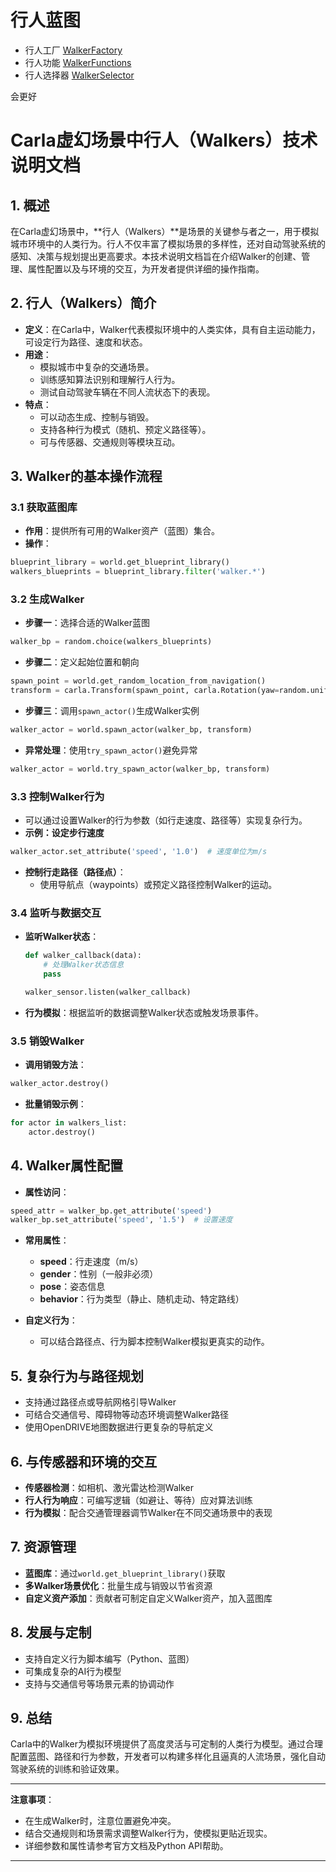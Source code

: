 # 行人蓝图

* 行人工厂 [WalkerFactory](https://bitbucket.org/carla-simulator/carla-content/src/master/Blueprints/Walkers/WalkerFactory.uasset)
* 行人功能 [WalkerFunctions](https://bitbucket.org/carla-simulator/carla-content/src/master/Blueprints/Walkers/WalkerFunctions.uasset)
* 行人选择器 [WalkerSelector](https://bitbucket.org/carla-simulator/carla-content/src/master/Blueprints/Walkers/WalkerSelector.uasset)

会更好

# Carla虚幻场景中行人（Walkers）技术说明文档

## 1. 概述
在Carla虚幻场景中，**行人（Walkers）**是场景的关键参与者之一，用于模拟城市环境中的人类行为。行人不仅丰富了模拟场景的多样性，还对自动驾驶系统的感知、决策与规划提出更高要求。本技术说明文档旨在介绍Walker的创建、管理、属性配置以及与环境的交互，为开发者提供详细的操作指南。

## 2. 行人（Walkers）简介
- **定义**：在Carla中，Walker代表模拟环境中的人类实体，具有自主运动能力，可设定行为路径、速度和状态。
- **用途**：
  - 模拟城市中复杂的交通场景。
  - 训练感知算法识别和理解行人行为。
  - 测试自动驾驶车辆在不同人流状态下的表现。
- **特点**：
  - 可以动态生成、控制与销毁。
  - 支持各种行为模式（随机、预定义路径等）。
  - 可与传感器、交通规则等模块互动。

## 3. Walker的基本操作流程
### 3.1 获取蓝图库
- **作用**：提供所有可用的Walker资产（蓝图）集合。
- **操作**：
```python
blueprint_library = world.get_blueprint_library()
walkers_blueprints = blueprint_library.filter('walker.*')
```

### 3.2 生成Walker
- **步骤一**：选择合适的Walker蓝图
```python
walker_bp = random.choice(walkers_blueprints)
```
- **步骤二**：定义起始位置和朝向
```python
spawn_point = world.get_random_location_from_navigation()
transform = carla.Transform(spawn_point, carla.Rotation(yaw=random.uniform(0, 360)))
```
- **步骤三**：调用`spawn_actor()`生成Walker实例
```python
walker_actor = world.spawn_actor(walker_bp, transform)
```
- **异常处理**：使用`try_spawn_actor()`避免异常
```python
walker_actor = world.try_spawn_actor(walker_bp, transform)
```

### 3.3 控制Walker行为
- 可以通过设置Walker的行为参数（如行走速度、路径等）实现复杂行为。
- **示例：设定步行速度**
```python
walker_actor.set_attribute('speed', '1.0')  # 速度单位为m/s
```
- **控制行走路径（路径点）**：
  - 使用导航点（waypoints）或预定义路径控制Walker的运动。

### 3.4 监听与数据交互
- **监听Walker状态**：
  ```python
  def walker_callback(data):
      # 处理Walker状态信息
      pass
  
  walker_sensor.listen(walker_callback)
  ```
- **行为模拟**：根据监听的数据调整Walker状态或触发场景事件。

### 3.5 销毁Walker
- **调用销毁方法**：
```python
walker_actor.destroy()
```
- **批量销毁示例**：
```python
for actor in walkers_list:
    actor.destroy()
```

## 4. Walker属性配置
- **属性访问**：
```python
speed_attr = walker_bp.get_attribute('speed')
walker_bp.set_attribute('speed', '1.5')  # 设置速度
```
- **常用属性**：
  - **speed**：行走速度（m/s）
  - **gender**：性别（一般非必须）
  - **pose**：姿态信息
  - **behavior**：行为类型（静止、随机走动、特定路线）
  
- **自定义行为**：
  - 可以结合路径点、行为脚本控制Walker模拟更真实的动作。

## 5. 复杂行为与路径规划
- 支持通过路径点或导航网格引导Walker
- 可结合交通信号、障碍物等动态环境调整Walker路径
- 使用OpenDRIVE地图数据进行更复杂的导航定义

## 6. 与传感器和环境的交互
- **传感器检测**：如相机、激光雷达检测Walker
- **行人行为响应**：可编写逻辑（如避让、等待）应对算法训练
- **行为模拟**：配合交通管理器调节Walker在不同交通场景中的表现

## 7. 资源管理
- **蓝图库**：通过`world.get_blueprint_library()`获取
- **多Walker场景优化**：批量生成与销毁以节省资源
- **自定义资产添加**：贡献者可制定自定义Walker资产，加入蓝图库

## 8. 发展与定制
- 支持自定义行为脚本编写（Python、蓝图）
- 可集成复杂的AI行为模型
- 支持与交通信号等场景元素的协调动作

## 9. 总结
Carla中的Walker为模拟环境提供了高度灵活与可定制的人类行为模型。通过合理配置蓝图、路径和行为参数，开发者可以构建多样化且逼真的人流场景，强化自动驾驶系统的训练和验证效果。

---

**注意事项**：
- 在生成Walker时，注意位置避免冲突。
- 结合交通规则和场景需求调整Walker行为，使模拟更贴近现实。
- 详细参数和属性请参考官方文档及Python API帮助。

---

